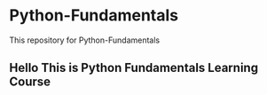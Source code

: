 # Python-Fundamentals
This repository for Python-Fundamentals

## Hello This is Python Fundamentals Learning Course